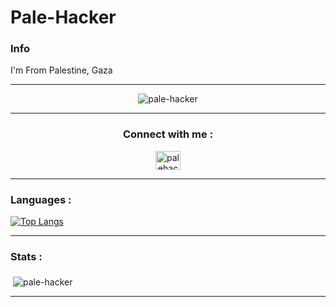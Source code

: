 # Pale-Hacker 

### Info 

I'm From Palestine, Gaza 

-----------------------------------------

<p align="middle"> <img src="https://komarev.com/ghpvc/?username=pale-hacker&label=Profile%20views&color=0e75b6&style=flat" alt="pale-hacker" /> </p>

-----------------------------------------

<h3 align="middle"> Connect with me : </h3>
<p align="middle">
<a href="https://www.instagram.com/palehacker/" target="blank"><img align="middle" src="https://cdn.jsdelivr.net/npm/simple-icons@3.0.1/icons/instagram.svg" alt="palehacker" height="30" width="40" /></a>
</p>

-----------------------------------------

### Languages : 

[![Top Langs](https://github-readme-stats.vercel.app/api/top-langs/?username=pale-hacker&layout=compact&theme=chartreuse-dark)](#)

-----------------------------------------

### Stats : 

<p>&nbsp;<img align="middle" src="https://github-readme-stats.vercel.app/api?username=pale-hacker&show_icons=true&theme=chartreuse-dark&locale=en" alt="pale-hacker" /></p>

-----------------------------------------
